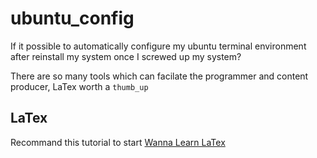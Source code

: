 # ubuntu_config
If it possible to automatically configure my ubuntu terminal environment after reinstall my system once I screwed up my system?

There are so many tools which can facilate the programmer and content producer, LaTex worth a `thumb_up`

## LaTex
Recommand this tutorial to start [Wanna Learn LaTex ](https://lukesmith.xyz/latex)

